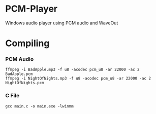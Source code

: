 # PCM-Player
Windows audio player using PCM audio and WaveOut
# Compiling
### PCM Audio
`ffmpeg -i BadApple.mp3 -f u8 -acodec pcm_u8 -ar 22000 -ac 2 BadApple.pcm` <br />
`ffmpeg -i NightOfNights.mp3 -f u8 -acodec pcm_u8 -ar 22000 -ac 2 NightOfNights.pcm`

### C File
`gcc main.c -o main.exe -lwinmm`
